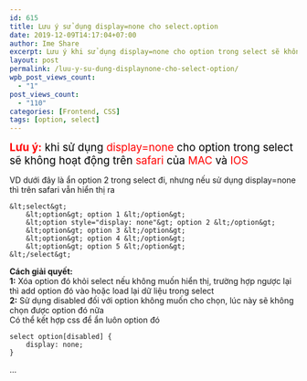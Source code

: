```yaml
---
id: 615
title: Lưu ý sử dụng display=none cho select.option
date: 2019-12-09T14:17:04+07:00
author: Ime Share
excerpt: Lưu ý khi sử dụng display=none cho option trong select sẽ không hoạt động trên safari của MAC và IOS
layout: post
permalink: /luu-y-su-dung-displaynone-cho-select-option/
wpb_post_views_count:
  - "1"
post_views_count:
  - "110"
categories: [Frontend, CSS]
tags: [option, select]
---
```

<span style="color: #000000; font-size: 14pt;"><strong><span style="color: #ff0000;">Lưu ý:</span></strong> khi sử dụng <span style="color: #ff0000;">display=none</span> cho option trong select sẽ không hoạt động trên <span style="color: #ff0000;">safari</span> của <span style="color: #ff0000;">MAC</span> và <span style="color: #ff0000;">IOS</span></span>

VD dưới đây là ẩn option 2 trong select đi, nhưng nếu sử dụng display=none thì trên safari vẫn hiển thị ra

```
&lt;select&gt; 
	&lt;option&gt; option 1 &lt;/option&gt; 
	&lt;option style="display: none"&gt; option 2 &lt;/option&gt; 
	&lt;option&gt; option 3 &lt;/option&gt; 
	&lt;option&gt; option 4 &lt;/option&gt; 
	&lt;option&gt; option 5 &lt;/option&gt; 
&lt;/select&gt;
```

**Cách giải quyết:**  
**1:** Xóa option đó khỏi select nếu không muốn hiển thị, trường hợp ngược lại thì add option đó vào hoặc load lại dữ liệu trong select  
**2:** Sử dụng disabled đối với option không muốn cho chọn, lúc này sẽ không chọn được option đó nữa  
Có thể kết hợp css để ẩn luôn option đó

```
select option[disabled] { 
	display: none; 
}
```

&#8230;